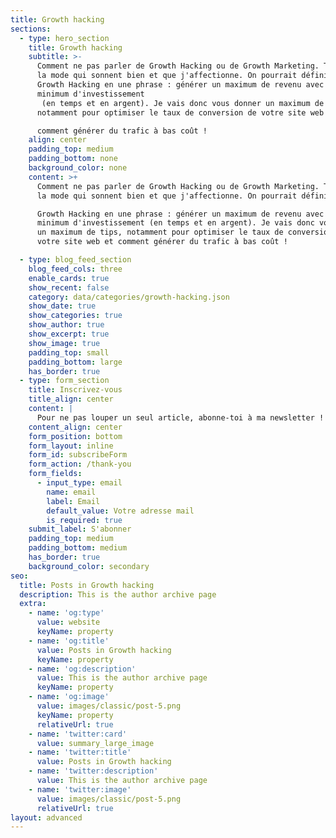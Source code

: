 ```yaml
---
title: Growth hacking
sections:
  - type: hero_section
    title: Growth hacking
    subtitle: >-
      Comment ne pas parler de Growth Hacking ou de Growth Marketing. Termes à
      la mode qui sonnent bien et que j'affectionne. On pourrait définir le
      Growth Hacking en une phrase : générer un maximum de revenu avec un
      minimum d'investissement
       (en temps et en argent). Je vais donc vous donner un maximum de tips, 
      notamment pour optimiser le taux de conversion de votre site web et 

      comment générer du trafic à bas coût !
    align: center
    padding_top: medium
    padding_bottom: none
    background_color: none
    content: >+
      Comment ne pas parler de Growth Hacking ou de Growth Marketing. Termes à
      la mode qui sonnent bien et que j'affectionne. On pourrait définir le 

      Growth Hacking en une phrase : générer un maximum de revenu avec un
      minimum d'investissement (en temps et en argent). Je vais donc vous donner
      un maximum de tips, notamment pour optimiser le taux de conversion de
      votre site web et comment générer du trafic à bas coût !

  - type: blog_feed_section
    blog_feed_cols: three
    enable_cards: true
    show_recent: false
    category: data/categories/growth-hacking.json
    show_date: true
    show_categories: true
    show_author: true
    show_excerpt: true
    show_image: true
    padding_top: small
    padding_bottom: large
    has_border: true
  - type: form_section
    title: Inscrivez-vous
    title_align: center
    content: |
      Pour ne pas louper un seul article, abonne-toi à ma newsletter !
    content_align: center
    form_position: bottom
    form_layout: inline
    form_id: subscribeForm
    form_action: /thank-you
    form_fields:
      - input_type: email
        name: email
        label: Email
        default_value: Votre adresse mail
        is_required: true
    submit_label: S'abonner
    padding_top: medium
    padding_bottom: medium
    has_border: true
    background_color: secondary
seo:
  title: Posts in Growth hacking
  description: This is the author archive page
  extra:
    - name: 'og:type'
      value: website
      keyName: property
    - name: 'og:title'
      value: Posts in Growth hacking
      keyName: property
    - name: 'og:description'
      value: This is the author archive page
      keyName: property
    - name: 'og:image'
      value: images/classic/post-5.png
      keyName: property
      relativeUrl: true
    - name: 'twitter:card'
      value: summary_large_image
    - name: 'twitter:title'
      value: Posts in Growth hacking
    - name: 'twitter:description'
      value: This is the author archive page
    - name: 'twitter:image'
      value: images/classic/post-5.png
      relativeUrl: true
layout: advanced
---
```

